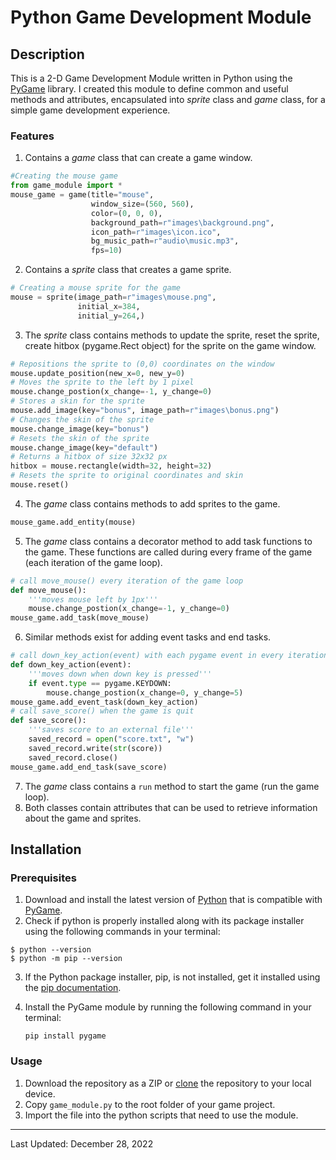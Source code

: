 # Python Game Development Module

## Description
This is a 2-D Game Development Module written in Python using the [PyGame](https://www.pygame.org/docs/) library. I created this module to define common and useful methods and attributes, encapsulated into _sprite_ class and _game_ class, for a simple game development experience.

### Features
1. Contains a _game_ class that can create a game window.
```py
#Creating the mouse game
from game_module import *
mouse_game = game(title="mouse",
                  window_size=(560, 560),
                  color=(0, 0, 0),
                  background_path=r"images\background.png",
                  icon_path=r"images\icon.ico",
                  bg_music_path=r"audio\music.mp3",
                  fps=10)
```
2. Contains a _sprite_ class that creates a game sprite.
```py
# Creating a mouse sprite for the game
mouse = sprite(image_path=r"images\mouse.png",
               initial_x=384,
               initial_y=264,)
```
3. The _sprite_ class contains methods to update the sprite, reset the sprite, create hitbox (pygame.Rect object) for the sprite on the game window.
```py
# Repositions the sprite to (0,0) coordinates on the window
mouse.update_position(new_x=0, new_y=0)
# Moves the sprite to the left by 1 pixel
mouse.change_postion(x_change=-1, y_change=0)
# Stores a skin for the sprite
mouse.add_image(key="bonus", image_path=r"images\bonus.png")
# Changes the skin of the sprite
mouse.change_image(key="bonus")
# Resets the skin of the sprite
mouse.change_image(key="default")
# Returns a hitbox of size 32x32 px
hitbox = mouse.rectangle(width=32, height=32)
# Resets the sprite to original coordinates and skin
mouse.reset()
```
4. The _game_ class contains methods to add sprites to the game.
```py
mouse_game.add_entity(mouse)
```
5. The _game_ class contains a decorator method to add task functions to the game. These functions are called during every frame of the game (each iteration of the game loop).
```py
# call move_mouse() every iteration of the game loop
def move_mouse():
    '''moves mouse left by 1px'''
    mouse.change_postion(x_change=-1, y_change=0)
mouse_game.add_task(move_mouse)
```
6. Similar methods exist for adding event tasks and end tasks.
```py
# call down_key_action(event) with each pygame event in every iteration of the game loop
def down_key_action(event):
    '''moves down when down key is pressed'''
    if event.type == pygame.KEYDOWN:
        mouse.change_postion(x_change=0, y_change=5)
mouse_game.add_event_task(down_key_action)
# call save_score() when the game is quit
def save_score():
    '''saves score to an external file'''
    saved_record = open("score.txt", "w")
    saved_record.write(str(score))
    saved_record.close()
mouse_game.add_end_task(save_score)
```
7. The _game_ class contains a `run` method to start the game (run the game loop).
8. Both classes contain attributes that can be used to retrieve information about the game and sprites.

## Installation

### Prerequisites
1. Download and install the latest version of [Python](https://www.python.org/downloads/) that is compatible with [PyGame](https://www.pygame.org/wiki/GettingStarted).
2. Check if python is properly installed along with its package installer using the following commands in your terminal:
```
$ python --version
$ python -m pip --version
```
3. If the Python package installer, pip, is not installed, get it installed using the [pip documentation](https://pip.pypa.io/en/stable/getting-started/).
4. Install the PyGame module by running the following command in your terminal:

    `pip install pygame`

### Usage
1. Download the repository as a ZIP or [clone](https://docs.github.com/en/repositories/creating-and-managing-repositories/cloning-a-repository) the repository to your local device.
2. Copy `game_module.py` to the root folder of your game project.
3. Import the file into the python scripts that need to use the module.
---
Last Updated: December 28, 2022